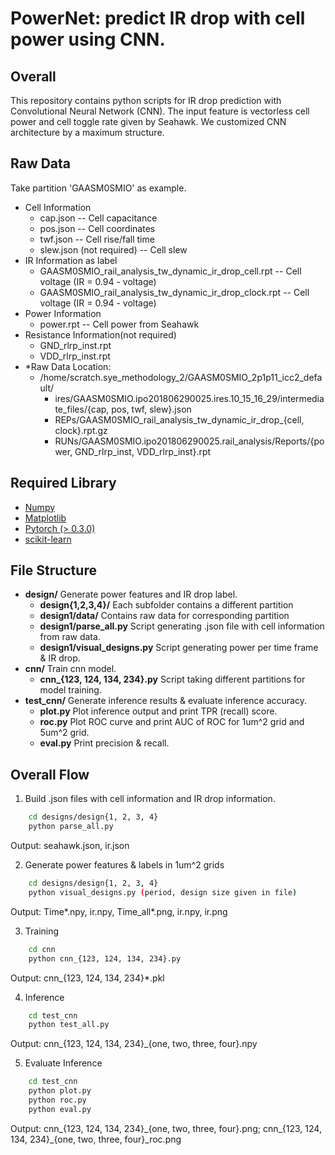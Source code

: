 

# PowerNet: predict IR drop with cell power using CNN.

## Overall
This repository contains python scripts for IR drop prediction with Convolutional Neural Network (CNN). The input feature is vectorless cell power and cell toggle rate given by Seahawk. We customized CNN architecture by a maximum structure.

## Raw Data
Take partition 'GAASM0SMIO' as example.  
* Cell Information 
    * cap.json -- Cell capacitance
    * pos.json -- Cell coordinates
    * twf.json -- Cell rise/fall time
    * slew.json (not required) -- Cell slew 
* IR Information as label   
    * GAASM0SMIO_rail_analysis_tw_dynamic_ir_drop_cell.rpt -- Cell voltage (IR = 0.94 - voltage)
    * GAASM0SMIO_rail_analysis_tw_dynamic_ir_drop_clock.rpt -- Cell voltage (IR = 0.94 - voltage)
* Power Information
    * power.rpt -- Cell power from Seahawk
* Resistance Information(not required)
    * GND_rlrp_inst.rpt
    * VDD_rlrp_inst.rpt
* *Raw Data Location:
    - /home/scratch.sye_methodology_2/GAASM0SMIO_2p1p11_icc2_default/
        - ires/GAASM0SMIO.ipo201806290025.ires.10_15_16_29/intermediate_files/{cap, pos, twf, slew}.json
        - REPs/GAASM0SMIO_rail_analysis_tw_dynamic_ir_drop_{cell, clock}.rpt.gz
        - RUNs/GAASM0SMIO.ipo201806290025.rail_analysis/Reports/{power, GND_rlrp_inst, VDD_rlrp_inst}.rpt

## Required Library
- [Numpy](http://www.numpy.org/)
- [Matplotlib](https://matplotlib.org/)
- [Pytorch (> 0.3.0)](https://pytorch.org/)
- [scikit-learn](https://scikit-learn.org/stable/)

## File Structure
* **design/** Generate power features and IR drop label.
    * **design{1,2,3,4}/** Each subfolder contains a different partition
    * **design1/data/** Contains raw data for corresponding partition
    * **design1/parse_all.py** Script generating .json file with cell information from raw data.
    * **design1/visual_designs.py** Script generating power per time frame & IR drop.
* **cnn/** Train cnn model.
    * **cnn_{123, 124, 134, 234}.py** Script taking different partitions for model training.
* **test_cnn/** Generate inference results & evaluate inference accuracy.
    * **plot.py** Plot inference output and print TPR (recall) score.
    * **roc.py** Plot ROC curve and print AUC of ROC for 1um^2 grid and 5um^2 grid.
    * **eval.py** Print precision & recall.
    

## Overall Flow
1. Build .json files with cell information and IR drop information.  
```bash
    cd designs/design{1, 2, 3, 4}  
    python parse_all.py  
```
   Output: seahawk.json, ir.json

2. Generate power features & labels in 1um^2 grids  
```bash
    cd designs/design{1, 2, 3, 4}  
    python visual_designs.py (period, design size given in file)  
```
   Output: Time*.npy, ir.npy, Time_all*.png, ir.npy, ir.png  

3. Training  
```bash
    cd cnn  
    python cnn_{123, 124, 134, 234}.py  
```
   Output: cnn_{123, 124, 134, 234}*.pkl  


4. Inference  
```bash
    cd test_cnn  
    python test_all.py  
```
   Output: cnn_{123, 124, 134, 234}_{one, two, three, four}.npy  

5. Evaluate Inference  
```bash
    cd test_cnn  
    python plot.py  
    python roc.py  
    python eval.py  
```
Output: cnn_{123, 124, 134, 234}\_{one, two, three, four}.png;  cnn\_{123, 124, 134, 234}_{one, two, three, four}_roc.png

